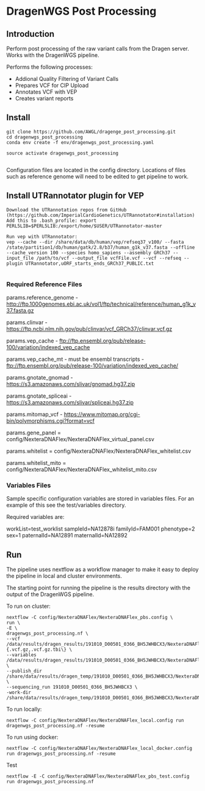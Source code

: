 # DragenWGS Post Processing

## Introduction

Perform post processing of the raw variant calls from the Dragen server. Works with the DragenWGS pipeline.

Performs the following processes:

- Addional Quality Filtering of Variant Calls
- Prepares VCF for CIP Upload
- Annotates VCF with VEP
- Creates variant reports

## Install

```
git clone https://github.com/AWGL/dragenge_post_processing.git
cd dragenwgs_post_processing
conda env create -f env/dragenwgs_post_processing.yaml

source activate dragenwgs_post_processing


```

Configuration files are located in the config directory. Locations of files such as reference genome will need to be edited to get pipeline to work.

## Install UTRannotator plugin for VEP

```
Download the UTRannotation repos from GitHub (https://github.com/ImperialCardioGenetics/UTRannotator#installation)
Add this to .bash_profile: export PERL5LIB=$PERL5LIB:/export/home/$USER/UTRannotator-master

Run vep with UTRannotator:
vep --cache --dir /share/data/db/human/vep/refseq37_v100/ --fasta /state/partition1/db/human/gatk/2.8/b37/human_g1k_v37.fasta --offline --cache_version 100 --species homo_sapiens --assembly GRCh37 --input_file /path/to/vcf --output_file vcfFile.vcf --vcf --refseq --plugin UTRannotator,uORF_starts_ends_GRCh37_PUBLIC.txt


```

 ### Required Reference Files

params.reference_genome - http://ftp.1000genomes.ebi.ac.uk/vol1/ftp/technical/reference/human_g1k_v37.fasta.gz

params.clinvar - https://ftp.ncbi.nlm.nih.gov/pub/clinvar/vcf_GRCh37/clinvar.vcf.gz

params.vep_cache - ftp://ftp.ensembl.org/pub/release-100/variation/indexed_vep_cache

params.vep_cache_mt - must be ensembl transcripts - ftp://ftp.ensembl.org/pub/release-100/variation/indexed_vep_cache/

params.gnotate_gnomad - https://s3.amazonaws.com/slivar/gnomad.hg37.zip

params.gnotate_spliceai - https://s3.amazonaws.com/slivar/spliceai.hg37.zip

params.mitomap_vcf - https://www.mitomap.org/cgi-bin/polymorphisms.cgi?format=vcf

params.gene_panel = config/NexteraDNAFlex/NexteraDNAFlex_virtual_panel.csv

params.whitelist = config/NexteraDNAFlex/NexteraDNAFlex_whitelist.csv

params.whitelist_mito = config/NexteraDNAFlex/NexteraDNAFlex_whitelist_mito.csv

### Variables Files

Sample specific configuration variables are stored in variables files. For an example of this see the test/variables directory.

Required variables are:

workList=test_worklist
sampleId=NA12878i
familyId=FAM001
phenotype=2
sex=1
paternalId=NA12891
maternalId=NA12892


## Run

The pipeline uses nextflow as a workflow manager to make it easy to deploy the pipeline in local and cluster environments.

The starting point for running the pipeline is the results directory with the output of the DragenWGS pipeline.

To run on cluster:

```
nextflow -C config/NexteraDNAFlex/NexteraDNAFlex_pbs.config \
run \
-E \
dragenwgs_post_processing.nf \
--vcf /data/results/dragen_results/191010_D00501_0366_BH5JWHBCX3/NexteraDNAFlex/191010_D00501_0366_BH5JWHBCX3\{.vcf.gz,.vcf.gz.tbi\} \
--variables /data/results/dragen_results/191010_D00501_0366_BH5JWHBCX3/NexteraDNAFlex/\*/\*.variables \
--publish_dir /share/data/results/dragen_temp/191010_D00501_0366_BH5JWHBCX3/NexteraDNAFlex/results \
--sequencing_run 191010_D00501_0366_BH5JWHBCX3 \
-work-dir /share/data/results/dragen_temp/191010_D00501_0366_BH5JWHBCX3/NexteraDNAFlex/work
```

To run locally:
```
nextflow -C config/NexteraDNAFlex/NexteraDNAFlex_local.config run dragenwgs_post_processing.nf -resume

```

To run using docker:
```
nextflow -C config/NexteraDNAFlex/NexteraDNAFlex_local_docker.config run dragenwgs_post_processing.nf -resume
```

Test

```
nextflow -E -C config/NexteraDNAFlex/NexteraDNAFlex_pbs_test.config run dragenwgs_post_processing.nf

```

